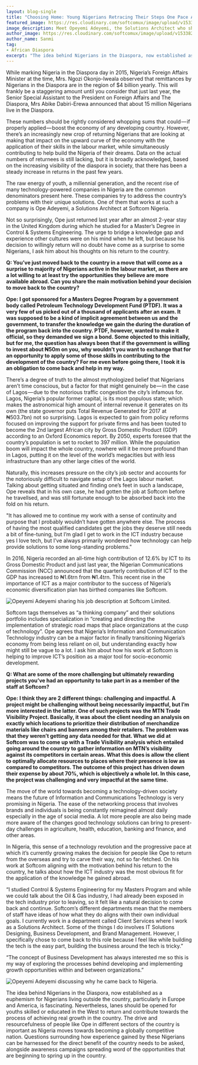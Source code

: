 ```yaml
---
layout: blog-single
title: "Choosing Home: Young Nigerians Retracing Their Steps One Pace At a Time"
featured_image: https://res.cloudinary.com/softcomux/image/upload/v1533668976/sfc/blog%20posts/choosing-home/choosing-home-header.png
image_description: Meet Opeyemi Adeyemi, the Solutions Architect who shares the story of his return from the diaspora with us
author_image: https://res.cloudinary.com/softcomux/image/upload/v1533827364/sfc/people/sanmi.jpg
author_name: Sanmi
tag:
- African Diaspora
excerpt: "The idea behind Nigerians in the Diaspora, now established as a euphemism for Nigerians living outside the country, particularly in Europe and America, is fascinating. Read about the reason behind Ope Adeyemi’s decision to return to Nigeria, after an almost 2-year stay in the United Kingdom."
---
```


While marking Nigeria in the Diaspora day in 2015, Nigeria’s Foreign Affairs Minister at the time, Mrs. Ngozi Okonjo-Iweala observed that remittances by Nigerians in the Diaspora are in the region of $4 billion yearly. This will frankly be a staggering amount until you consider that just last year, the Senior Special Assistant to the President on Foreign Affairs and The Diaspora, Mrs Abike Dabiri-Erewa announced that about 15 million Nigerians live in the Diaspora.

These numbers should be rightly considered whopping sums that could — if properly applied — boost the economy of any developing country. However, there’s an increasingly new crop of returning Nigerians that are looking at making that impact on the upward curve of the economy with the application of their skills in the labour market, while simultaneously contributing to help build the Nigeria of their dreams. Data on the actual numbers of returnees is still lacking, but it is broadly acknowledged, based on the increasing visibility of the diaspora in society, that there has been a steady increase in returns in the past few years.

The raw energy of youth, a millennial generation, and the recent rise of many technology-powered companies in Nigeria are the common denominators present here. These companies try to address the country’s problems with their unique solutions. One of them that works at such a company is Ope Adeyemi, a Solutions Architect at Softcom Nigeria.

Not so surprisingly, Ope just returned last year after an almost 2-year stay in the United Kingdom during which he studied for a Master’s Degree in Control & Systems Engineering. The urge to bridge a knowledge gap and experience other cultures were on his mind when he left, but because his decision to willingly return will no doubt have come as a surprise to some Nigerians, I ask him about his thoughts on his return to the country.

**Q: You’ve just moved back to the country in a move that will come as a surprise to majority of Nigerians active in the labour market, as there are a lot willing to at least try the opportunities they believe are more available abroad. Can you share the main motivation behind your decision to move back to the country?**

**Ope: I got sponsored for a Masters Degree Program by a government body called Petroleum Technology Development Fund (PTDF). It was a very few of us picked out of a thousand of applicants after an exam. It was supposed to be a kind of implicit agreement between us and the government, to transfer the knowledge we gain the during the duration of the program back into the country. PTDF, however, wanted to make it official, so they demanded we sign a bond. Some objected to this initially, but for me, the question has always been that if the government is willing to invest about ₦50m on you, why wouldn’t you want to exchange that for an opportunity to apply some of those skills in contributing to the development of the country? For me even before going there, I took it is an obligation to come back and help in my way.**

There’s a degree of truth to the almost mythologized belief that Nigerians aren’t time conscious, but a factor for that might genuinely be — in the case of Lagos — due to the notorious traffic congestion the city’s infamous for. Lagos, Nigeria’s popular former capital, is its most populous state; which makes the astronomical high amount of internal revenue it generates on its own (the state governor puts Total Revenue Generated for 2017 at ₦503.7bn) not so surprising. Lagos is expected to gain from policy reforms focused on improving the support for private firms and has been touted to become the 2nd largest African city by Gross Domestic Product (GDP) according to an Oxford Economics report. By 2050, experts foresee that the country’s population is set to rocket to 397 million. While the population boom will impact the whole country, nowhere will it be more profound than in Lagos, putting it on the level of the world’s megacities but with less infrastructure than any other large cities of the world.

Naturally, this increases pressure on the city’s job sector and accounts for the notoriously difficult to navigate setup of the Lagos labour market. Talking about getting situated and finding one’s feet in such a landscape, Ope reveals that in his own case, he had gotten the job at Softcom before he travellsed, and was still fortunate enough to be absorbed back into the fold on his return.

"It has allowed me to continue my work with a sense of continuity and purpose that I probably wouldn’t have gotten anywhere else. The process of having the most qualified candidates get the jobs they deserve still needs a bit of fine-tuning, but I’m glad I get to work in the ICT industry because yes I love tech, but I’ve always primarily wondered how technology can help provide solutions to some long-standing problems."

In 2016, Nigeria recorded an all-time high contribution of 12.6% by ICT to its Gross Domestic Product and just last year, the Nigerian Communications Commission (NCC) announced that the quarterly contribution of ICT to the GDP has increased to ₦1.6trn from ₦1.4trn. This recent rise in the importance of ICT as a major contributor to the success of Nigeria’s economic diversification plan has birthed companies like Softcom.

![Opeyemi Adeyemi sharing his job description at Softcom Limited.](https://res.cloudinary.com/softcomux/image/upload/v1533668943/sfc/blog%20posts/choosing-home/choosing-home-01.png "Opeyemi Adeyemi sharing his job description at Softcom Limited.")

Softcom tags themselves as “a thinking company” and their solutions portfolio includes specialization in “creating and directing the implementation of strategic road maps that place organizations at the cusp of technology”. Ope agrees that Nigeria’s Information and Communication Technology industry can be a major factor in finally transitioning Nigeria’s economy from being less reliant on oil, but understanding exactly how might still be vague to a lot. I ask him about how his work at Softcom is helping to improve ICT’s position as a major tool for socio-economic development.

**Q: What are some of the more challenging but ultimately rewarding projects you’ve had an opportunity to take part in as a member of the staff at Softcom?**

**Ope: I think they are 2 different things: challenging and impactful. A project might be challenging without being necessarily impactful, but I’m more interested in the latter. One of such projects was the MTN Trade Visibility Project. Basically, it was about the client needing an analysis on exactly which locations to prioritize their distribution of merchandize materials like chairs and banners among their retailers. The problem was that they weren’t getting any data needed for that. What we did at Softcom was to come up with a Trade Visibility analysis which entailed going around the country to gather information on MTN’s visibility against its competitors in certain areas. What this does is allow the client to optimally allocate resources to places where their presence is low as compared to competitors. The outcome of this project has driven down their expense by about 70%, which is objectively a whole lot. In this case, the project was challenging and very impactful at the same time.**

The move of the world towards becoming a technology-driven society means the future of Information and Communications Technology is very promising in Nigeria. The ease of the networking process that involves brands and individuals is being constantly reimagined almost daily especially in the age of social media. A lot more people are also being made more aware of the changes good technology solutions can bring to present-day challenges in agriculture, health, education, banking and finance, and other areas.

In Nigeria, this sense of a technology revolution and the progressive pace at which it’s currently growing makes the decision for people like Ope to return from the overseas and try to carve their way, not so far-fetched. On his work at Softcom aligning with the motivation behind his return to the country, he talks about how the ICT industry was the most obvious fit for the application of the knowledge he gained abroad.

“I studied Control & Systems Engineering for my Masters Program and while we could talk about the Oil & Gas industry, I had already been exposed in the tech industry prior to leaving, so it felt like a natural decision to come back and continue. Softcom’s different departments mean that the members of staff have ideas of how what they do aligns with their own individual goals. I currently work in a department called Client Services where I work as a Solutions Architect. Some of the things I do involves IT Solutions Designing, Business Development, and Brand Management. However, I specifically chose to come back to this role because I feel like while building the tech is the easy part, building the business around the tech is tricky.”

“The concept of Business Development has always interested me so this is my way of exploring the processes behind developing and implementing growth opportunities within and between organizations.”

![Opeyemi Adeyemi discussing why he came back to Nigeria.](https://res.cloudinary.com/softcomux/image/upload/v1533668954/sfc/blog%20posts/choosing-home/choosing-home-02.png "Opeyemi Adeyemi discussing why he came back to Nigeria.")

The idea behind Nigerians in the Diaspora, now established as a euphemism for Nigerians living outside the country, particularly in Europe and America, is fascinating. Nevertheless, lanes should be opened for youths skilled or educated in the West to return and contribute towards the process of achieving real growth in the country. The drive and resourcefulness of people like Ope in different sectors of the country is important as Nigeria moves towards becoming a globally competitive nation. Questions surrounding how experience gained by these Nigerians can be harnessed for the direct benefit of the country needs to be asked, alongside awareness campaigns spreading word of the opportunities that are beginning to spring up in the country.